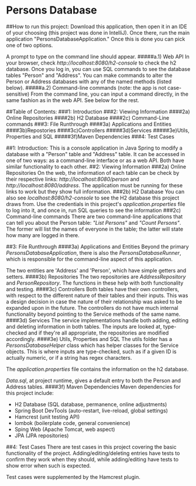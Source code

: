 # Persons Database
##How to run this project:
Download this application, then open it in an IDE of your choosing 
(this project was done in IntelliJ). Once there, run the main application "PersonsDatabaseApplication." 
Once this is done you can pick one of two options. 

A prompt to type on the command line should appear.
#####a.1) Web API
In your browser, check *http://localhost:8080/h2-console* to check the h2 database.
Once you log in, you can use SQL commands to see the database tables "Person" and "Address".
You can make commands to alter the Person or Address databases with any of the named methods (listed below).
#####a.2) Command-line commands
(note: the app is not case-sensitive)
From the command line, you can input a command directly, in the same fashion as in the web API.
 See below for the rest.
 
 ##Table of Contents:
 ###1: Introduction
 ###2: Viewing Information
 ####2a) Online Repositories
 ####2b) H2 Database
 ####2c) Command-Line commands
 ###3: File Runthrough
 ####3a) Applications and Entities
 ####3b)Repostories
 ####3c)Controllers
 #####3d)Services
 #####3e)Utils, Properties and SQL
 #####3f)Maven Dependencies
 ###4: Test Cases
 
 ##1: Introduction:
 This is a console application in Java Spring to modify a database with a "Person" table and "Address" table.
 It can be accessed in one of two ways: as a command-line interface or as a web API. Both have similar functionality
  to each other.
 ##2: Viewing Information
 ###2a) Online Repositories
 On the web, the information of each table can be check by their respective links:
 *http://localhost:8080/person* and *http://localhost:8080/address*. The application must be running for these links to work
 but they show full information.
 ###2b) H2 Database
 You can also see *localhost:8080/h2-console* to see the H2 database this project draws from.
 Use the credentials in this project's *application.properties* file to log into it,
 and once in, run SQL queries to see the information
 ###2c) Command-line commands
 There are two command-line applications that can tell you about the Person table: *"List Persons"* and *"Count Persons"*.
 The former will list the names of everyone in the table; the latter will state how many are logged in there.
 
 ##3: File Runthrough
 ####3a) Applications and Entities
 Beyond the primary *PersonsDatabaseApplication*, there is also the *PersonsDatabaseRunner*,
 which is responsible for the command-line aspect of this application.
 
 The two entities are 'Address' and 'Person', which have simple getters and setters.
 ####3b) Repositories
 The two repositories are *AddressRepository* and *PersonRepository*. The functions in these help with
 both functionality and testing.
 ####3c) Controllers
 Both tables have their own controllers, with respect to the different nature of their tables and their inputs.
 This was a design decision in case the nature of their relationship was asked to be expanded upon in the future.
 The controllers do not have much internal functionality beyond pointing to the Service methods of the same name.
 ####3d) Services
 The service implementations handle both adding, editing and deleting information in both tables.
 The inputs are looked at, type-checked and if they're all appropriate, the repositories are modified accordingly. 
 ####3e) Utils, Properties and SQL
 The utils folder has a *PersonsDatabaseHelper* class which has helper classes for the Service objects.
 This is where inputs are type-checked, such as if a given ID is actually numeric, or if a string has regex characters.
 
 The *application.properties* file contains the information on the h2 database.
 
 *Data.sql*, at project runtime, gives a default entry to both the Person and Address tables.
 ####3f) Maven Dependencies
 Maven dependencies for this project include:
 - H2 Database (SQL database, permanence, online adjustments)
 - Spring Boot DevTools (auto-restart, live-reload, global settings)
 - Hamcrest (unit testing API)
 - lombok (boilerplate code, general convenience)
 - Sping Web (Apache Tomcat, web aspect)
 - JPA (JPA repositories)

##4: Test Cases
There are test cases in this project covering the basic functionality of the project. 
Adding/editing/deleting entries have tests to confirm they work when they should, while adding/editing
have tests to show error when such is expected.
 
Test cases were supplemented by the Hamcrest plugin.